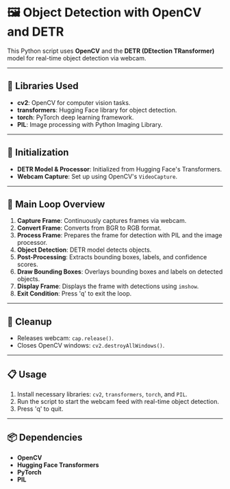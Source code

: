 # 🖼️ **Object Detection with OpenCV and DETR**

This Python script uses **OpenCV** and the **DETR (DEtection TRansformer)** model for real-time object detection via webcam.

---

## 🔧 **Libraries Used**
- **cv2**: OpenCV for computer vision tasks.
- **transformers**: Hugging Face library for object detection.
- **torch**: PyTorch deep learning framework.
- **PIL**: Image processing with Python Imaging Library.

---

## 🚀 **Initialization**
- **DETR Model & Processor**: Initialized from Hugging Face's Transformers.
- **Webcam Capture**: Set up using OpenCV's `VideoCapture`.

---

## 🔄 **Main Loop Overview**
1. **Capture Frame**: Continuously captures frames via webcam.
2. **Convert Frame**: Converts from BGR to RGB format.
3. **Process Frame**: Prepares the frame for detection with PIL and the image processor.
4. **Object Detection**: DETR model detects objects.
5. **Post-Processing**: Extracts bounding boxes, labels, and confidence scores.
6. **Draw Bounding Boxes**: Overlays bounding boxes and labels on detected objects.
7. **Display Frame**: Displays the frame with detections using `imshow`.
8. **Exit Condition**: Press 'q' to exit the loop.

---

## 🧹 **Cleanup**
- Releases webcam: `cap.release()`.
- Closes OpenCV windows: `cv2.destroyAllWindows()`.

---

## 📋 **Usage**
1. Install necessary libraries: `cv2`, `transformers`, `torch`, and `PIL`.
2. Run the script to start the webcam feed with real-time object detection.
3. Press 'q' to quit.

---

## 📦 **Dependencies**
- **OpenCV**
- **Hugging Face Transformers**
- **PyTorch**
- **PIL**
